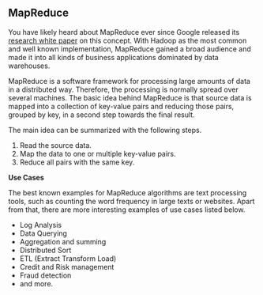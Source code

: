 

## MapReduce

You have likely heard about MapReduce ever since Google released its <a href="http://research.google.com/archive/mapreduce.html" target="_blank">research white paper</a>  on this concept. With Hadoop as the most common and well known implementation, MapReduce gained a broad audience and made it into all kinds of business applications dominated by data warehouses.

MapReduce is a software framework for processing large amounts of data in a distributed way. Therefore, the processing is normally spread over several machines. The basic idea behind MapReduce is that source data is mapped into a collection of key-value pairs and reducing those pairs, grouped by key, in a second
step towards the final result.

The main idea can be summarized with the following steps.

  1. Read the source data.
  2. Map the data to one or multiple key-value pairs.
  3. Reduce all pairs with the same key.

**Use Cases**

The best known examples for MapReduce algorithms are text processing tools, such as counting the word frequency in large texts or websites. Apart from that, there are more interesting examples of use cases listed below.

 - Log Analysis
 - Data Querying
 - Aggregation and summing
 - Distributed Sort
 - ETL (Extract Transform Load)
 - Credit and Risk management
 - Fraud detection
 - and more.


